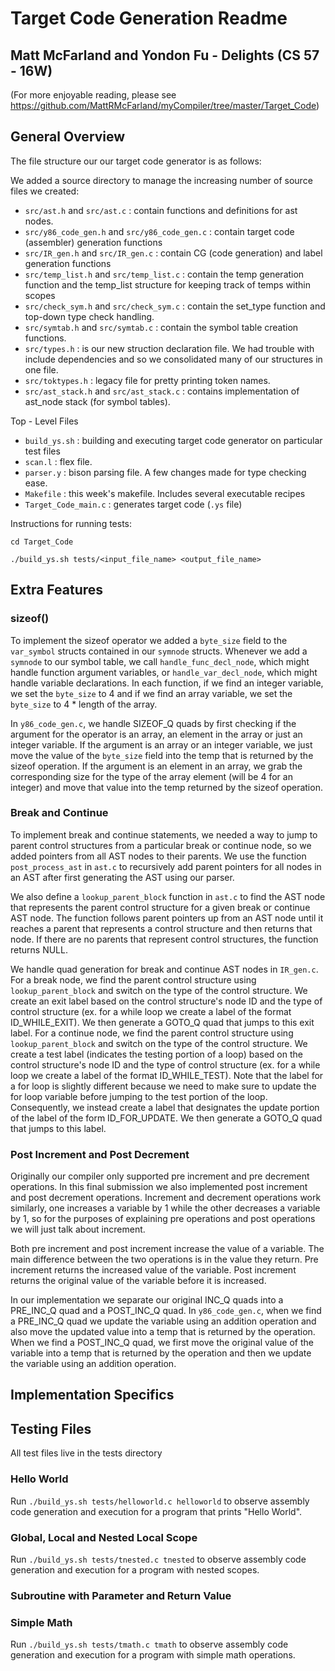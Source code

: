  # Target Code Generation Readme
## Matt McFarland and Yondon Fu - Delights (CS 57 - 16W)
(For more enjoyable reading, please see https://github.com/MattRMcFarland/myCompiler/tree/master/Target_Code)

## General Overview
The file structure our our target code generator is as follows:

We added a source directory to manage the increasing number of source files we created:
* `src/ast.h` and `src/ast.c` : contain functions and definitions for ast nodes.
* `src/y86_code_gen.h` and `src/y86_code_gen.c` : contain target code (assembler) generation functions
* `src/IR_gen.h` and `src/IR_gen.c` : contain CG (code generation) and label generation functions
* `src/temp_list.h` and `src/temp_list.c` : contain the temp generation function and the temp_list structure for keeping track of temps within scopes
* `src/check_sym.h` and `src/check_sym.c` : contain the set_type function and top-down type check handling.
* `src/symtab.h` and `src/symtab.c` : contain the symbol table creation functions.
* `src/types.h` : is our new struction declaration file. We had trouble with include dependencies and so we consolidated many of our structures in one file.
* `src/toktypes.h` : legacy file for pretty printing token names.
* `src/ast_stack.h` and `src/ast_stack.c` : contains implementation of ast_node stack (for symbol tables).

Top - Level Files
* `build_ys.sh` : building and executing target code generator on particular test files
* `scan.l` : flex file.
* `parser.y` : bison parsing file. A few changes made for type checking ease.
* `Makefile` : this week's makefile. Includes several executable recipes
* `Target_Code_main.c` : generates target code (`.ys` file)

Instructions for running tests:

`cd Target_Code`

`./build_ys.sh tests/<input_file_name> <output_file_name>`

## Extra Features

### sizeof()

To implement the sizeof operator we added a `byte_size` field to the `var_symbol` structs contained in our `symnode` structs. Whenever we add a `symnode` to our symbol table, we call `handle_func_decl_node`, which might handle function argument variables, or `handle_var_decl_node`, which might handle variable declarations. In each function, if we find an integer variable, we set the `byte_size` to 4 and if we find an array variable, we set the `byte_size` to 4 * length of the array.

In `y86_code_gen.c`, we handle SIZEOF_Q quads by first checking if the argument for the operator is an array, an element in the array or just an integer variable. If the argument is an array or an integer variable, we just move the value of the `byte_size` field into the temp that is returned by the sizeof operation. If the argument is an element in an array, we grab the corresponding size for the type of the array element (will be 4 for an integer) and move that value into the temp returned by the sizeof operation.

### Break and Continue

To implement break and continue statements, we needed a way to jump to parent control structures from a particular break or continue node, so we added pointers from all AST nodes to their parents. We use the function `post_process_ast` in `ast.c` to recursively add parent pointers for all nodes in an AST after first generating the AST using our parser.

We also define a `lookup_parent_block` function in `ast.c` to find the AST node that represents the parent control structure for a given break or continue AST node. The function follows parent pointers up from an AST node until it reaches a parent that represents a control structure and then returns that node. If there are no parents that represent control structures, the function returns NULL.

We handle quad generation for break and continue AST nodes in `IR_gen.c`. For a break node, we find the parent control structure using `lookup_parent_block` and switch on the type of the control structure. We create an exit label based on the control structure's node ID and the type of control structure (ex. for a while loop we create a label of the format ID_WHILE_EXIT). We then generate a GOTO_Q quad that jumps to this exit label. For a continue node, we find the parent control structure using `lookup_parent_block` and switch on the type of the control structure. We create a test label (indicates the testing portion of a loop) based on the control structure's node ID and the type of control structure (ex. for a while loop we create a label of the format ID_WHILE_TEST). Note that the label for a for loop is slightly different because we need to make sure to update the for loop variable before jumping to the test portion of the loop. Consequently, we instead create a label that designates the update portion of the label of the form ID_FOR_UPDATE. We then generate a GOTO_Q quad that jumps to this label.

### Post Increment and Post Decrement

Originally our compiler only supported pre increment and pre decrement operations. In this final submission we also implemented post increment and post decrement operations. Increment and decrement operations work similarly, one increases a variable by 1 while the other decreases a variable by 1, so for the purposes of explaining pre operations and post operations we will just talk about increment.

Both pre increment and post increment increase the value of a variable. The main difference between the two operations is in the value they return. Pre increment returns the increased value of the variable. Post increment returns the original value of the variable before it is increased.

In our implementation we separate our original INC_Q quads into a PRE_INC_Q quad and a POST_INC_Q quad. In `y86_code_gen.c`, when we find a PRE_INC_Q quad we update the variable using an addition operation and also move the updated value into a temp that is returned by the operation. When we find a POST_INC_Q quad, we first move the original value of the variable into a temp that is returned by the operation and then we update the variable using an addition operation.

## Implementation Specifics

## Testing Files
All test files live in the tests directory

### Hello World

Run `./build_ys.sh tests/helloworld.c helloworld` to observe assembly code generation and execution for a program that prints "Hello World".

### Global, Local and Nested Local Scope

Run `./build_ys.sh tests/tnested.c tnested` to observe assembly code generation and execution for a program with nested scopes.

### Subroutine with Parameter and Return Value

### Simple Math

Run `./build_ys.sh tests/tmath.c tmath` to observe assembly code generation and execution for a program with simple math operations.




